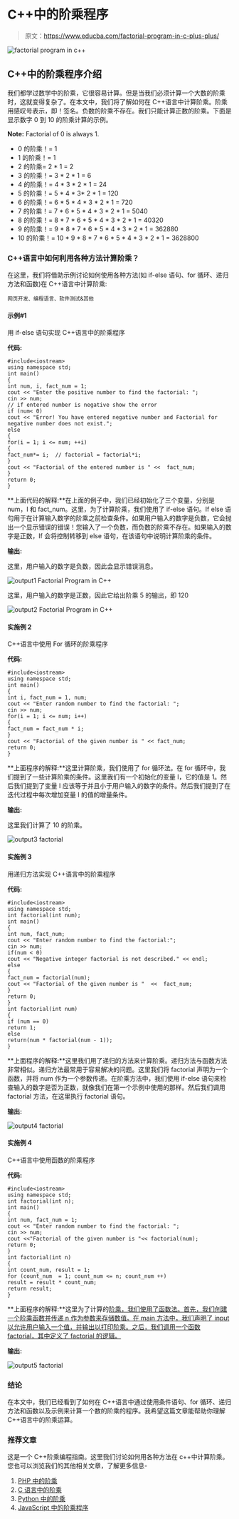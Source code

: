 # C++中的阶乘程序

> 原文：<https://www.educba.com/factorial-program-in-c-plus-plus/>

![factorial program in c++](img/cfe559fbd96ef5be6139cff40cac8e41.png)



## C++中的阶乘程序介绍

我们都学过数学中的阶乘，它很容易计算。但是当我们必须计算一个大数的阶乘时，这就变得复杂了。在本文中，我们将了解如何在 C++语言中计算阶乘。阶乘用感叹号表示，即！签名。负数的阶乘不存在。我们只能计算正数的阶乘。下面是显示数字 0 到 10 的阶乘计算的示例。

**Note:** Factorial of 0 is always 1.

*   0 的阶乘！= 1
*   1 的阶乘！= 1
*   2 的阶乘= 2 * 1 = 2
*   3 的阶乘！= 3 * 2 * 1 = 6
*   4 的阶乘！= 4 * 3 * 2 * 1 = 24
*   5 的阶乘！= 5 * 4 * 3* 2 * 1 = 120
*   6 的阶乘！= 6 * 5 * 4 * 3 * 2 * 1 = 720
*   7 的阶乘！= 7 * 6 * 5 * 4 * 3 * 2 * 1 = 5040
*   8 的阶乘！= 8 * 7 * 6 * 5 * 4 * 3 * 2 * 1 = 40320
*   9 的阶乘！= 9 * 8 * 7 * 6 * 5 * 4 * 3 * 2 * 1 = 362880
*   10 的阶乘！= 10 * 9 * 8 * 7 * 6 * 5 * 4 * 3 * 2 * 1 = 3628800

### C++语言中如何利用各种方法计算阶乘？

在这里，我们将借助示例讨论如何使用各种方法(如 if-else 语句、for 循环、递归方法和函数)在 C++语言中计算阶乘:

<small>网页开发、编程语言、软件测试&其他</small>

#### 示例#1

用 if-else 语句实现 C++语言中的阶乘程序

**代码:**

```
#include<iostream>
using namespace std;
int main()
{
int num, i, fact_num = 1;
cout << "Enter the positive number to find the factorial: ";
cin >> num;
// if entered number is negative show the error
if (num< 0)
cout << "Error! You have entered negative number and Factorial for negative number does not exist.";
else
{
for(i = 1; i <= num; ++i)
{
fact_num*= i;  // factorial = factorial*i;
}
cout << "Factorial of the entered number is " <<  fact_num;
}
return 0;
}
```

**上面代码的解释:**在上面的例子中，我们已经初始化了三个变量，分别是 num，I 和 fact_num。这里，为了计算阶乘，我们使用了 if-else 语句。If else 语句用于在计算输入数字的阶乘之前检查条件。如果用户输入的数字是负数，它会抛出一个显示错误的错误！您输入了一个负数，而负数的阶乘不存在。如果输入的数字是正数，If 会将控制转移到 else 语句，在该语句中说明计算阶乘的条件。

**输出:**

这里，用户输入的数字是负数，因此会显示错误消息。

![output1 Factorial Program in C++](img/e903a031626a9f2c870c6d9bbcc4288f.png)



这里，用户输入的数字是正数，因此它给出阶乘 5 的输出，即 120

![output2 Factorial Program in C++](img/70635d1a939e2a9a9c21e25b92030177.png)



#### 实施例 2

C++语言中使用 For 循环的阶乘程序

**代码:**

```
#include<iostream>
using namespace std;
int main()
{
int i, fact_num = 1, num;
cout << "Enter random number to find the factorial: ";
cin >> num;
for(i = 1; i <= num; i++)
{
fact_num = fact_num * i;
}
cout << "Factorial of the given number is " << fact_num;
return 0;
}
```

**上面程序的解释:**这里计算阶乘，我们使用了 for 循环法。在 for 循环中，我们提到了一些计算阶乘的条件。这里我们有一个初始化的变量 I，它的值是 1。然后我们提到了变量 I 应该等于并且小于用户输入的数字的条件。然后我们提到了在迭代过程中每次增加变量 I 的值的增量条件。

**输出:**

这里我们计算了 10 的阶乘。

![output3 factorial](img/48e7f0f910806ca68235a8daad44a67f.png)



#### 实施例 3

用递归方法实现 C++语言中的阶乘程序

**代码:**

```
#include<iostream>
using namespace std;
int factorial(int num);
int main()
{
int num, fact_num;
cout << "Enter random number to find the factorial:";
cin >> num;
if(num < 0)
cout << "Negative integer factorial is not described." << endl;
else
{
fact_num = factorial(num);
cout << "Factorial of the given number is "  <<  fact_num;
}
return 0;
}
int factorial(int num)
{
if (num == 0)
return 1;
else
return(num * factorial(num - 1));
}
```

**上面程序的解释:**这里我们用了递归的方法来计算阶乘。递归方法与函数方法非常相似。递归方法最常用于容易解决的问题。这里我们将 factorial 声明为一个函数，并将 num 作为一个参数传递。在阶乘方法中，我们使用 if-else 语句来检查输入的数字是否为正数，就像我们在第一个示例中使用的那样。然后我们调用 factorial 方法，在这里执行 factorial 语句。

**输出:**

![output4 factorial](img/ea6a5add89ee1e6de4ed4c6c5654a091.png)



#### 实施例 4

C++语言中使用函数的阶乘程序

**代码:**

```
#include<iostream>
using namespace std;
int factorial(int n);
int main()
{
int num, fact_num = 1;
cout << "Enter random number to find the factorial: ";
cin >> num;
cout <<"Factorial of the given number is "<< factorial(num);
return 0;
}
int factorial(int n)
{
int count_num, result = 1;
for (count_num  = 1; count_num <= n; count_num ++)
result = result * count_num;
return result;
}
```

**上面程序的解释:**这里为了计算的[阶乘，我们使用了函数法。首先，我们创建一个阶乘函数并传递 n 作为参数来存储数值。在 main 方法中，我们声明了 input 以允许用户输入一个值，并输出以打印阶乘。之后，我们调用一个函数 factorial，其中定义了 factorial 的逻辑。](https://www.educba.com/factorial-in-c-sharp/)

**输出:**

![output5 factorial](img/9521df835ada186fe517dbd7ae77b0e6.png)



### 结论

在本文中，我们已经看到了如何在 C++语言中通过使用条件语句、for 循环、递归方法和函数以及示例来计算一个数的阶乘的程序。我希望这篇文章能帮助你理解 C++语言中的阶乘运算。

### 推荐文章

这是一个 C++阶乘编程指南。这里我们讨论如何用各种方法在 c++中计算阶乘。您也可以浏览我们的其他相关文章，了解更多信息-

1.  [PHP 中的阶乘](https://www.educba.com/factorial-in-php/)
2.  [C 语言中的阶乘](https://www.educba.com/factorial-in-c/)
3.  [Python 中的阶乘](https://www.educba.com/factorial-in-python/)
4.  [JavaScript 中的阶乘程序](https://www.educba.com/factorial-program-in-javascript/)





